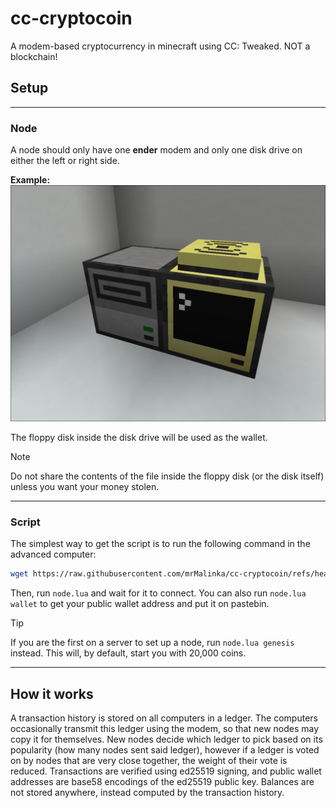 # cc-cryptocoin
A modem-based cryptocurrency in minecraft using CC: Tweaked. NOT a blockchain!

## Setup

---

### Node
A node should only have one **ender** modem and only one disk drive on either the left or right side.  

**Example:**
![Node](images/node.png)

The floppy disk inside the disk drive will be used as the wallet.
> [!NOTE]
> Do not share the contents of the file inside the floppy disk (or the disk itself) unless you want your money stolen.  

---

### Script
The simplest way to get the script is to run the following command in the advanced computer:
```sh
wget https://raw.githubusercontent.com/mrMalinka/cc-cryptocoin/refs/heads/main/node.lua
```
Then, run `node.lua` and wait for it to connect. You can also run `node.lua wallet` to get your public wallet address and put it on pastebin.

> [!TIP]
> If you are the first on a server to set up a node, run `node.lua genesis` instead. This will, by default, start you with 20,000 coins.

---

## How it works
A transaction history is stored on all computers in a ledger. The computers occasionally transmit this ledger using the modem, so that new nodes may copy it for themselves. New nodes decide which ledger to pick based on its popularity (how many nodes sent said ledger), however if a ledger is voted on by nodes that are very close together, the weight of their vote is reduced. Transactions are verified using ed25519 signing, and public wallet addresses are base58 encodings of the ed25519 public key. Balances are not stored anywhere, instead computed by the transaction history.